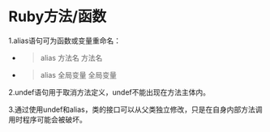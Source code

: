 # Ruby方法/函数

1.alias语句可为函数或变量重命名：
- > alias 方法名 方法名
- > alias 全局变量 全局变量

2.undef语句用于取消方法定义，undef不能出现在方法主体内。

3.通过使用undef和alias，类的接口可以从父类独立修改，只是在自身内部方法调用时程序可能会被破坏。
